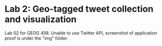 # Lab 2: Geo-tagged tweet collection and visualization

Lab 02 for GEOG 458. Unable to use Twitter API, screenshot of application proof is under the "img" folder.
